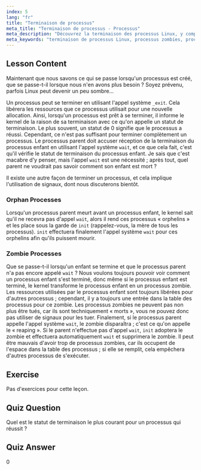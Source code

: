```yaml
---
index: 5
lang: "fr"
title: "Terminaison de processus"
meta_title: "Terminaison de processus - Processus"
meta_description: "Découvrez la terminaison des processus Linux, y compris les processus orphelins et zombies. Comprenez les appels système _exit et wait pour une gestion efficace des processus."
meta_keywords: "terminaison de processus Linux, processus zombies, processus orphelins, appel système wait, _exit, tutoriel Linux, Linux pour débutants"
---
```


## Lesson Content

Maintenant que nous savons ce qui se passe lorsqu'un processus est créé, que se passe-t-il lorsque nous n'en avons plus besoin ? Soyez prévenu, parfois Linux peut devenir un peu sombre...

Un processus peut se terminer en utilisant l'appel système `_exit`. Cela libérera les ressources que ce processus utilisait pour une nouvelle allocation. Ainsi, lorsqu'un processus est prêt à se terminer, il informe le kernel de la raison de sa terminaison avec ce qu'on appelle un statut de terminaison. Le plus souvent, un statut de 0 signifie que le processus a réussi. Cependant, ce n'est pas suffisant pour terminer complètement un processus. Le processus parent doit accuser réception de la terminaison du processus enfant en utilisant l'appel système `wait`, et ce que cela fait, c'est qu'il vérifie le statut de terminaison du processus enfant. Je sais que c'est macabre d'y penser, mais l'appel `wait` est une nécessité ; après tout, quel parent ne voudrait pas savoir comment son enfant est mort ?

Il existe une autre façon de terminer un processus, et cela implique l'utilisation de signaux, dont nous discuterons bientôt.

### Orphan Processes

Lorsqu'un processus parent meurt avant un processus enfant, le kernel sait qu'il ne recevra pas d'appel `wait`, alors il rend ces processus « orphelins » et les place sous la garde de `init` (rappelez-vous, la mère de tous les processus). `init` effectuera finalement l'appel système `wait` pour ces orphelins afin qu'ils puissent mourir.

### Zombie Processes

Que se passe-t-il lorsqu'un enfant se termine et que le processus parent n'a pas encore appelé `wait` ? Nous voulons toujours pouvoir voir comment un processus enfant s'est terminé, donc même si le processus enfant est terminé, le kernel transforme le processus enfant en un processus zombie. Les ressources utilisées par le processus enfant sont toujours libérées pour d'autres processus ; cependant, il y a toujours une entrée dans la table des processus pour ce zombie. Les processus zombies ne peuvent pas non plus être tués, car ils sont techniquement « morts », vous ne pouvez donc pas utiliser de signaux pour les tuer. Finalement, si le processus parent appelle l'appel système `wait`, le zombie disparaîtra ; c'est ce qu'on appelle le « reaping ». Si le parent n'effectue pas d'appel `wait`, `init` adoptera le zombie et effectuera automatiquement `wait` et supprimera le zombie. Il peut être mauvais d'avoir trop de processus zombies, car ils occupent de l'espace dans la table des processus ; si elle se remplit, cela empêchera d'autres processus de s'exécuter.

## Exercise

Pas d'exercices pour cette leçon.

## Quiz Question

Quel est le statut de terminaison le plus courant pour un processus qui réussit ?

## Quiz Answer

0

